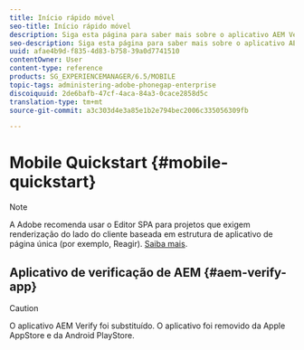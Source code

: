 ```yaml
---
title: Início rápido móvel
seo-title: Início rápido móvel
description: Siga esta página para saber mais sobre o aplicativo AEM Verify. O aplicativo AEM Verify é uma maneira rápida e fácil de executar seus aplicativos móveis AEM em qualquer dispositivo móvel iOS ou Android.
seo-description: Siga esta página para saber mais sobre o aplicativo AEM Verify. O aplicativo AEM Verify é uma maneira rápida e fácil de executar seus aplicativos móveis AEM em qualquer dispositivo móvel iOS ou Android.
uuid: afae4b9d-f835-4d83-b758-39a0d7741510
contentOwner: User
content-type: reference
products: SG_EXPERIENCEMANAGER/6.5/MOBILE
topic-tags: administering-adobe-phonegap-enterprise
discoiquuid: 2de6bafb-47cf-4aca-84a3-0cace2858d5c
translation-type: tm+mt
source-git-commit: a3c303d4e3a85e1b2e794bec2006c335056309fb

---
```



# Mobile Quickstart {#mobile-quickstart}

>[!NOTE]
>
>A Adobe recomenda usar o Editor SPA para projetos que exigem renderização do lado do cliente baseada em estrutura de aplicativo de página única (por exemplo, Reagir). [Saiba mais](/help/sites-developing/spa-overview.md).

## Aplicativo de verificação de AEM {#aem-verify-app}

>[!CAUTION]
>
>O aplicativo AEM Verify foi substituído. O aplicativo foi removido da Apple AppStore e da Android PlayStore.
